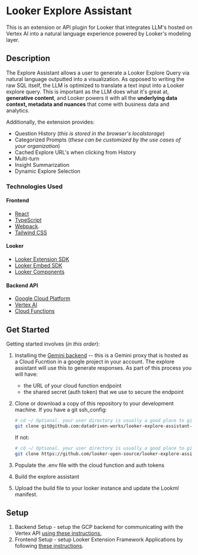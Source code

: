 # Looker Explore Assistant

This is an extension or API plugin for Looker that integrates LLM's hosted on Vertex AI into a natural language experience powered by Looker's modeling layer.


## Description

The Explore Assistant allows a user to generate a Looker Explore Query via natural language outputted into a visualization. As opposed to writing the raw SQL itself, the LLM is optimized to translate a text input into a Looker explore query. This is important as the LLM does what it's great at, **generative content**, and Looker powers it with all the **underlying data context, metadata and nuances** that come with business data and analytics.

Additionally, the extension provides:

 - Question History (*this is stored in the browser's localstorage*)
 - Categorized Prompts (*these can be customized by the use cases of your organization*)
 - Cached Explore URL's when clicking from History
 - Multi-turn
 - Insight Summarization
 - Dynamic Explore Selection

### Technologies Used
#### Frontend
- [React](https://reactjs.org/)
- [TypeScript](https://www.typescriptlang.org/)
- [Webpack](https://webpack.js.org/).
- [Tailwind CSS](https://tailwindcss.com/)

#### Looker
- [Looker Extension SDK](https://github.com/looker-open-source/sdk-codegen/tree/main/packages/extension-sdk-react)
- [Looker Embed SDK](https://cloud.google.com/looker/docs/embed-sdk)
- [Looker Components](https://cloud.google.com/looker/docs/components)

#### Backend API
- [Google Cloud Platform](https://cloud.google.com/)
- [Vertex AI](https://cloud.google.com/vertex-ai)
- [Cloud Functions](https://cloud.google.com/functions)

## Get Started

Getting started involves (*in this order*):
1. Installing the [Gemini backend](https://github.com/datadriven-works/gemini-backend.git) -- this is a Gemini proxy that is hosted as a Cloud Fucntion in a google project in your account. The explore assistant will use this to generate responses. As part of this process you will have:
   * the URL of your cloud function endpoint
   * the shared secret (auth token) that we use to secure the endpoint
2. Clone or download a copy of this repository to your development machine.
   If you have a git ssh_config:
   ```bash
   # cd ~/ Optional. your user directory is usually a good place to git clone to.
   git clone git@github.com:datadriven-works/looker-explore-assistant-pro.git
   ```

   If not:
   ```bash
   # cd ~/ Optional. your user directory is usually a good place to git clone to.
   git clone https://github.com/looker-open-source/looker-explore-assistant.git
   ```
3. Populate the .env file with the cloud function and auth tokens
4. Build the explore assistant
5. Upload the build file to your looker instance and update the Lookml manifest.
   
## Setup

1. Backend Setup - setup the GCP backend for communicating with the Vertex API [using these instructions.](https://github.com/datadriven-works/gemini-backend/blob/main/README.md)
2. Frontend Setup - setup Looker Extension Framework Applications by following [these instructions](./extension/README.md).

